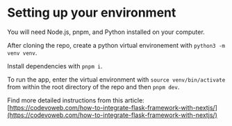 # Setting up your environment

You will need Node.js, pnpm, and Python installed on your computer.

After cloning the repo, create a python virtual environement with `python3 -m venv venv`.

Install dependencies with `pnpm i`.

To run the app, enter the virtual environment with `source venv/bin/activate` from within the root directory of the repo and then `pnpm dev`. 

Find more detailed instructions from this article: [https://codevoweb.com/how-to-integrate-flask-framework-with-nextjs/](https://codevoweb.com/how-to-integrate-flask-framework-with-nextjs/)
